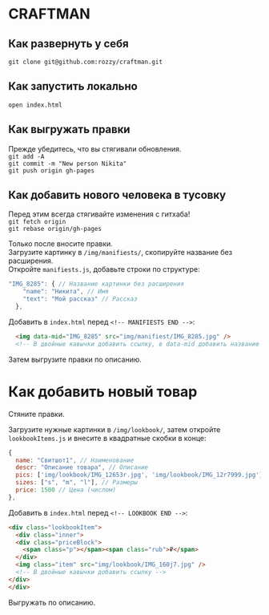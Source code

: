 # CRAFTMAN

## Как развернуть у себя
`git clone git@github.com:rozzy/craftman.git`

## Как запустить локально
`open index.html`

## Как выгружать правки
Прежде убедитесь, что вы стягивали обновления.  
`git add -A`  
`git commit -m "New person Nikita"`  
`git push origin gh-pages`

## Как добавить нового человека в тусовку
Перед этим всегда стягивайте изменения с гитхаба!  
`git fetch origin`  
`git rebase origin/gh-pages`  

Только после вносите правки.  
Загрузите картинку в `/img/manifiests/`, скопируйте название без расширения.  
Откройте `manifiests.js`, добавьте строки по структуре:
```js
"IMG_8285": { // Название картинки без расширения
    "name": "Никита", // Имя
    "text": "Мой рассказ" // Рассказ
  },
``` 

Добавить в `index.html` перед `<!-- MANIFIESTS END -->`:
```html
  <img data-mid="IMG_8285" src="img/manifiest/IMG_8285.jpg" />
  <!-- В двойные кавычки добавить ссылку, в data-mid добавить название картинки без расширения -->
```

Затем выгрузите правки по описанию.


# Как добавить новый товар
Стяните правки.  

Загрузите нужные картинки в `/img/lookbook/`, затем откройте `lookbookItems.js` и внесите в квадратные скобки в конце:
```js
{
  name: "Свитшот1", // Наименование 
  descr: "Описание товара", // Описание
  pics: ['img/lookbook/IMG_12653r.jpg', 'img/lookbook/IMG_12r7999.jpg'], // Картинки (перечислять в '' и через запятую
  sizes: ["s", "m", "l"], // Размеры
  price: 1500 // Цена (числом)
},
```  

Добавить в `index.html` перед `<!-- LOOKBOOK END -->`:
```html
<div class="lookbookItem">
  <div class="inner">
  <div class="priceBlock">
    <span class="p"></span><span class="rub">₽</span>
  </div>
  <img class="item" src="img/lookbook/IMG_160j7.jpg" />
  <!-- В двойные кавычки добавить ссылку -->
</div>
</div>
```

Выгружать по описанию.
